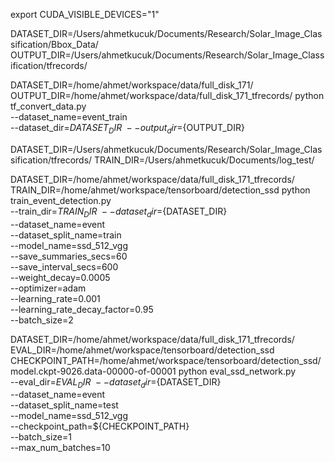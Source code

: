 export CUDA_VISIBLE_DEVICES="1"

DATASET_DIR=/Users/ahmetkucuk/Documents/Research/Solar_Image_Classification/Bbox_Data/
OUTPUT_DIR=/Users/ahmetkucuk/Documents/Research/Solar_Image_Classification/tfrecords/

DATASET_DIR=/home/ahmet/workspace/data/full_disk_171/
OUTPUT_DIR=/home/ahmet/workspace/data/full_disk_171_tfrecords/
python tf_convert_data.py \
    --dataset_name=event_train \
    --dataset_dir=${DATASET_DIR} \
    --output_dir=${OUTPUT_DIR}

DATASET_DIR=/Users/ahmetkucuk/Documents/Research/Solar_Image_Classification/tfrecords/
TRAIN_DIR=/Users/ahmetkucuk/Documents/log_test/

DATASET_DIR=/home/ahmet/workspace/data/full_disk_171_tfrecords/
TRAIN_DIR=/home/ahmet/workspace/tensorboard/detection_ssd
python train_event_detection.py \
    --train_dir=${TRAIN_DIR} \
    --dataset_dir=${DATASET_DIR} \
    --dataset_name=event \
    --dataset_split_name=train \
    --model_name=ssd_512_vgg \
    --save_summaries_secs=60 \
    --save_interval_secs=600 \
    --weight_decay=0.0005 \
    --optimizer=adam \
    --learning_rate=0.001 \
    --learning_rate_decay_factor=0.95 \
    --batch_size=2

DATASET_DIR=/home/ahmet/workspace/data/full_disk_171_tfrecords/
EVAL_DIR=/home/ahmet/workspace/tensorboard/detection_ssd
CHECKPOINT_PATH=/home/ahmet/workspace/tensorboard/detection_ssd/model.ckpt-9026.data-00000-of-00001
python eval_ssd_network.py \
    --eval_dir=${EVAL_DIR} \
    --dataset_dir=${DATASET_DIR} \
    --dataset_name=event \
    --dataset_split_name=test \
    --model_name=ssd_512_vgg \
    --checkpoint_path=${CHECKPOINT_PATH} \
    --batch_size=1 \
    --max_num_batches=10